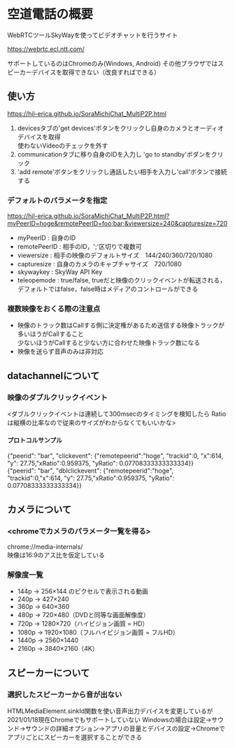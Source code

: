 # 空道電話の概要
WebRTCツールSkyWayを使ってビデオチャットを行うサイト

https://webrtc.ecl.ntt.com/

サポートしているのはChromeのみ(Windows, Android)
その他ブラウザではスピーカーデバイスを取得できない（改良すればできる）

## 使い方
https://hil-erica.github.io/SoraMichiChat_MultiP2P.html
1. devicesタブの'get devices'ボタンをクリックし自身のカメラとオーディオデバイスを取得  
   使わないVideoのチェックを外す
2. communicationタブに移り自身のIDを入力し 'go to standby'ボダンをクリック
3. 'add remote'ボタンをクリックし通話したい相手を入力し'call'ボタンで接続する

### デフォルトのパラメータを指定
https://hil-erica.github.io/SoraMichiChat_MultiP2P.html?myPeerID=hoge&remotePeerID=foo;bar;&viewersize=240&capturesize=720
- myPeerID : 自身のID
- remotePeerID : 相手のID，';'区切りで複数可
- viewersize : 相手の映像のデフォルトサイズ　144/240/360/720/1080
- capturesize : 自身のカメラのキャプチャサイズ　720/1080
- skywaykey : SkyWay API Key
- teleopemode : true/false, trueだと映像のクリックイベントが転送される，デフォルトではfalse，false時はメディアのコントロールができる

### 複数映像をおくる際の注意点
- 映像のトラック数はCallする側に決定権があるため送信する映像トラックが多いほうがCallすること  
少ないほうがCallすると少ない方に合わせた映像トラック数になる
- 映像を送らず音声のみは非対応

## datachannelについて
### 映像のダブルクリックイベント
<ダブルクリックイベントは連続して300msecのタイミングを検知したら Ratioは縦横の比率なので従来のサイズがわからなくてもいいかな>  
#### プロトコルサンプル
{"peerid": "bar", "clickevent": {"remotepeerid":"hoge", "trackid":0, "x":614, "y": 27.75,"xRatio":0.959375, "yRatio": 0.07708333333333334}}  
{"peerid": "bar", "dblclickevent": {"remotepeerid":"hoge", "trackid":0,"x":614, "y": 27.75,"xRatio":0.959375, "yRatio": 0.07708333333333334}}  

## カメラについて
### <chromeでカメラのパラメータ一覧を得る>
chrome://media-internals/  
映像は16:9のアス比を仮定している
### 解像度一覧
- 144p → 256×144 のピクセルで表示される動画
- 240p → 427×240
- 360p → 640×360
- 480p → 720×480（DVDと同等な画面解像度）
- 720p → 1280×720（ハイビジョン画質 = HD）
- 1080p → 1920×1080（フルハイビジョン画質 = フルHD）
- 1440p → 2560×1440
- 2160p → 3840×2160（4K）

## スピーカーについて
### 選択したスピーカーから音が出ない
HTMLMediaElement.sinkId関数を使い音声出力デバイスを変更しているが2021/01/18現在Chromeでもサポートしていない
Windowsの場合は設定→サウンド→サウンドの詳細オプション→アプリの音量とデバイスの設定→Chromeでアプリごとにスピーカーを選択することができる
